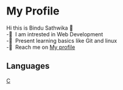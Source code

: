 # My Profile
Hi this is Bindu Sathwika 👋  
-👀&nbsp; I am intrested in Web Development  
-🌱&nbsp; Present learning basics like Git and linux  
-💞️&nbsp; Reach me on [My profile](https://github.com/Bindu2006)
## Languages
[C](https://img.shields.io/badge/-Python-05122A?style=flat&logo=python)